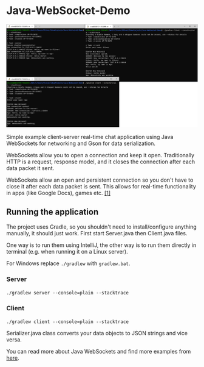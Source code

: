 # Java-WebSocket-Demo

![Screenshot](screenshot.png)

Simple example client-server real-time chat application using Java WebSockets for networking and Gson for data serialization.

WebSockets allow you to open a connection and keep it open. Traditionally HTTP is a request, response model, 
and it closes the connection after each data packet it sent.

WebSockets allow an open and persistent connection so you don't have to close it after each data packet is sent. 
This allows for real-time functionality in apps (like Google Docs), games etc. 
[[1]](https://www.reddit.com/r/explainlikeimfive/comments/1fpwqx/eli5_what_are_websockets/cc307f6)

## Running the application

The project uses Gradle, so you shouldn't need to install/configure anything manually, it should just work.
First start Server.java then Client.java files.

One way is to run them using IntelliJ, 
the other way is to run them directly in terminal (e.g. when running it on a Linux server).

For Windows replace `./gradlew` with `gradlew.bat`.

### Server

`./gradlew server --console=plain --stacktrace`

### Client

`./gradlew client --console=plain --stacktrace`

Serializer.java class converts your data objects to JSON strings and vice versa.

You can read more about Java WebSockets and find more examples from [here](https://github.com/TooTallNate/Java-WebSocket).
